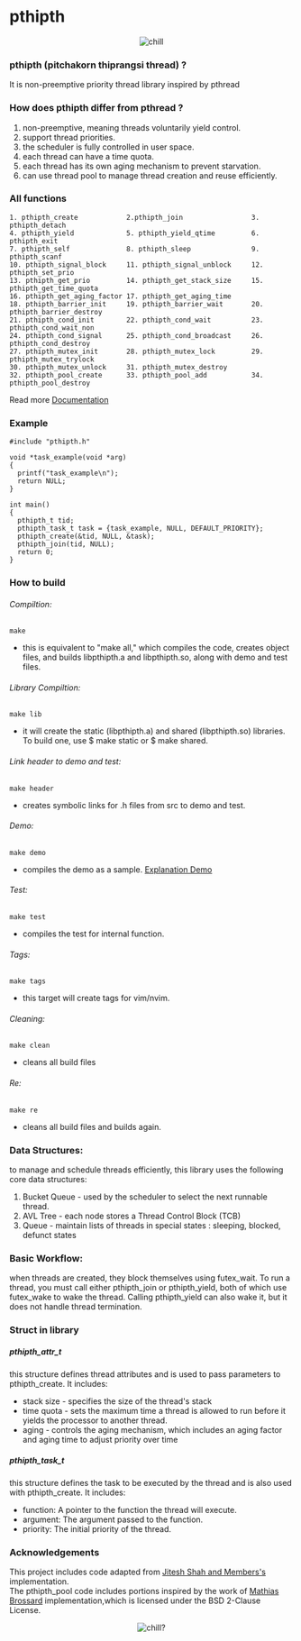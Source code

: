 # pthipth

<p align="center">
  <img src="https://media.tenor.com/km-lY7Mlqc4AAAAj/typing-pepe-the-frog.gif" alt="chill" />
</p>

### pthipth (pitchakorn thiprangsi thread) ?
It is non-preemptive priority thread library inspired by pthread

### How does pthipth differ from pthread ?
1. non-preemptive, meaning threads voluntarily yield control.
2. support thread priorities.
3. the scheduler is fully controlled in user space.
4. each thread can have a time quota.
5. each thread has its own aging mechanism to prevent starvation.
6. can use thread pool to manage thread creation and reuse efficiently.

### All functions
```
1. pthipth_create            2.pthipth_join                 3. pthipth_detach
4. pthipth_yield             5. pthipth_yield_qtime         6. pthipth_exit
7. pthipth_self              8. pthipth_sleep               9. pthipth_scanf
10. pthipth_signal_block     11. pthipth_signal_unblock     12. pthipth_set_prio
13. pthipth_get_prio         14. pthipth_get_stack_size     15. pthipth_get_time_quota
16. pthipth_get_aging_factor 17. pthipth_get_aging_time
18. pthipth_barrier_init     19. pthipth_barrier_wait       20. pthipth_barrier_destroy
21. pthipth_cond_init        22. pthipth_cond_wait          23. pthipth_cond_wait_non
24. pthipth_cond_signal      25. pthipth_cond_broadcast     26. pthipth_cond_destroy
27. pthipth_mutex_init       28. pthipth_mutex_lock         29. pthipth_mutex_trylock
30. pthipth_mutex_unlock     31. pthipth_mutex_destroy
32. pthipth_pool_create      33. pthipth_pool_add           34. pthipth_pool_destroy
```

Read more [Documentation](/docs/documentation.md)

### Example
```
#include "pthipth.h"

void *task_example(void *arg)
{
  printf("task_example\n");
  return NULL;
}

int main()
{
  pthipth_t tid;
  pthipth_task_t task = {task_example, NULL, DEFAULT_PRIORITY};
  pthipth_create(&tid, NULL, &task);
  pthipth_join(tid, NULL);
  return 0;
}
```
### How to build
###### Compiltion:

```
make
```
  - this is equivalent to "make all," which compiles the code, creates object files, and builds libpthipth.a and libpthipth.so, along with demo and test files.

###### Library Compiltion:
```
make lib
```
  - it will create the static (libpthipth.a) and shared (libpthipth.so) libraries. To build one, use $ make static or $ make shared.

###### Link header to demo and test:
```
make header
```
  - creates symbolic links for .h files from src to demo and test.

###### Demo:
```
make demo
```
  - compiles the demo as a sample. [Explanation Demo](/docs/demo.md)

###### Test:
```
make test
```
  - compiles the test for internal function.

###### Tags:
```
make tags
```
  - this target will create tags for vim/nvim.

###### Cleaning:
```
make clean
```
  - cleans all build files

###### Re:
```
make re
```
  - cleans all build files and builds again.

### Data Structures:
to manage and schedule threads efficiently, this library uses the following core data structures:
1. Bucket Queue - used by the scheduler to select the next runnable thread.
2. AVL Tree - each node stores a Thread Control Block (TCB)
3. Queue - maintain lists of threads in special states : sleeping, blocked, defunct states

### Basic Workflow:
when threads are created, they block themselves using futex_wait.
To run a thread, you must call either pthipth_join or pthipth_yield,
both of which use futex_wake to wake the thread. Calling pthipth_yield can also wake it, but it does not handle thread termination.

### Struct in library
##### pthipth_attr_t
this structure defines thread attributes and is used to pass parameters to pthipth_create. It includes:
  - stack size - specifies the size of the thread's stack
  - time quota - sets the maximum time a thread is allowed to run before it yields the processor to another thread.
  - aging - controls the aging mechanism, which includes an aging factor and aging time to adjust priority over time

##### pthipth_task_t
this structure defines the task to be executed by the thread and is also used with pthipth_create. It includes:
  - function: A pointer to the function the thread will execute.
  - argument: The argument passed to the function.
  - priority: The initial priority of the thread.

### Acknowledgements
This project includes code adapted from [Jitesh Shah and Members's](https://github.com/jitesh1337/mythread_lib) implementation.  
The pthipth_pool code includes portions inspired by the work of [Mathias Brossard](https://github.com/mbrossard/threadpool) implementation,which is licensed under the BSD 2-Clause License.

<p align="center">
  <img src="https://media.tenor.com/CH9ZL3SoZZUAAAAi/pepe-the-frog-pepe.gif" alt="chill?" />
</p>
